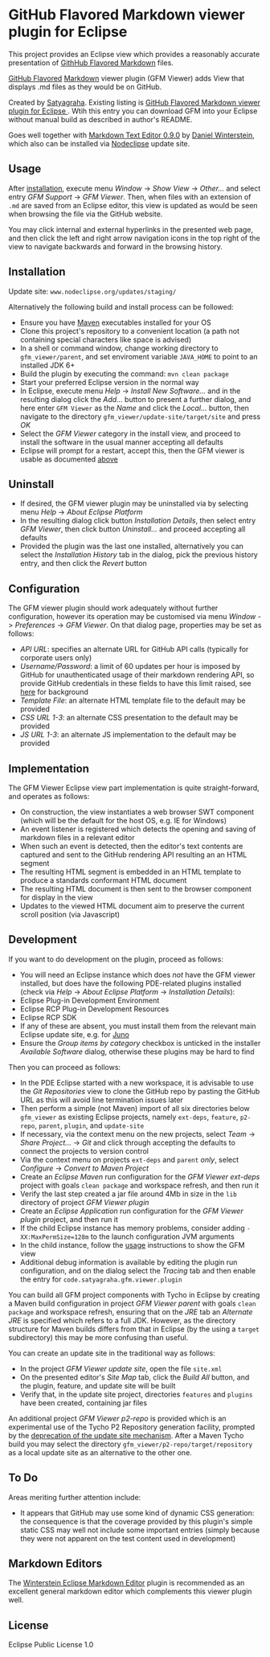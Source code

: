 # GitHub Flavored Markdown viewer plugin for Eclipse

This project provides an Eclipse view which provides a reasonably accurate presentation of
[GithHub Flavored Markdown](http://github.github.com/github-flavored-markdown/) files.

<a href="https://help.github.com/articles/github-flavored-markdown">GitHub Flavored</a>
 [Markdown](http://daringfireball.net/projects/markdown/) viewer plugin (GFM Viewer) adds View that displays .md files as they would be on GitHub.

Created by <a href="https://github.com/satyagraha">Satyagraha</a>. Existing listing is <a href="/content/github-flavored-markdown-viewer-plugin-eclipse" title="GitHub Flavored Markdown viewer plugin for Eclipse">GitHub Flavored Markdown viewer plugin for Eclipse </a>. Wtih this entry you can download GFM into your Eclipse without manual build as described in author's README.

Goes well together with <a href="/content/markdown-text-editor" title="Markdown Text Editor">Markdown Text Editor 0.9.0</a> by <a href="/user/4860/listings" title="Daniel Winterstein">Daniel Winterstein</a>, which also can be installed via <a href="/content/nodeclipse" title="Nodeclipse">Nodeclipse</a> update site.


## Usage

After [installation](#installation), execute menu _Window_ -> _Show View_ -> _Other..._ and
select entry _GFM Support_ -> _GFM Viewer_. Then, when files with an extension of `.md` are saved
from an Eclipse editor, this view is updated as would be seen when browsing the file
via the GitHub website.

You may click internal and external hyperlinks in the presented web page, and then click the
left and right arrow navigation icons in the top right of the view to navigate backwards and
forward in the browsing history.   
 
## Installation

Update site: `www.nodeclipse.org/updates/staging/`

Alternatively the following build and install process can be followed:

* Ensure you have [Maven](http://maven.apache.org/) executables installed for your OS
* Clone this project's repository to a convenient location (a path not containing special characters
like space is advised)
* In a shell or command window, change working directory to `gfm_viewer/parent`, and set enviroment variable
`JAVA_HOME` to point to an installed JDK 6+
* Build the plugin by executing the command: `mvn clean package`
* Start your preferred Eclipse version in the normal way
* In Eclipse, execute menu _Help_ -> _Install New Software..._ and in the resulting dialog click the _Add..._
button to present a further dialog, and here enter `GFM Viewer` as the _Name_ and click the _Local..._
button, then navigate to the directory `gfm_viewer/update-site/target/site` and press _OK_
* Select the _GFM Viewer_ category in the install view, and proceed to install the software
in the usual manner accepting all defaults
* Eclipse will prompt for a restart, accept this, then the GFM viewer is usable as documented
[above](#usage)

## Uninstall

* If desired, the GFM viewer plugin may be uninstalled via by selecting menu _Help_ -> _About Eclipse Platform_
* In the resulting dialog click button _Installation Details_, then select entry _GFM Viewer_,
then click button _Uninstall..._ and proceed accepting all defaults
* Provided the plugin was the last one installed, alternatively you can select the _Installation History_ tab
in the dialog, pick the previous history entry, and then click the _Revert_ button  

## Configuration

The GFM viewer plugin should work adequately without further configuration, however its operation may be
customised via menu _Window_ -> _Preferences_ -> _GFM Viewer_. On that dialog page, properties may be set
as follows:

* _API URL_: specifies an alternate URL for GitHub API calls (typically for corporate users only)
* _Username/Password_: a limit of 60 updates per hour is imposed by GitHub for unauthenticated
usage of their markdown rendering API, so provide GitHub credentials in these fields to have this
limit raised, see [here](http://developer.github.com/v3/#rate-limiting) for background
* _Template File_: an alternate HTML template file to the default may be provided
* _CSS URL 1-3_: an alternate CSS presentation to the default may be provided
* _JS URL 1-3_: an alternate JS implementation to the default may be provided

## Implementation

The GFM Viewer Eclipse view part implementation is quite straight-forward, and operates as follows:

* On construction, the view instantiates a web browser SWT component (which will be the default
for the host OS, e.g. IE for Windows)
* An event listener is registered which detects the opening and saving of markdown files
in a relevant editor
* When such an event is detected, then the editor's text contents are captured and sent
to the GitHub rendering API resulting an an HTML segment 
* The resulting HTML segment is embedded in an HTML template to produce a 
standards conformant HTML document
* The resulting HTML document is then sent to the browser component for display in the view
* Updates to the viewed HTML document aim to preserve the current scroll position (via Javascript)

## Development

If you want to do development on the plugin, proceed as follows:

* You will need an Eclipse instance which does *not* have the GFM viewer installed, but does have the
following PDE-related plugins installed (check via _Help_ -> _About Eclipse Platform_ -> _Installation Details_):
 * Eclipse Plug-in Development Environment
 * Eclipse RCP Plug-in Development Resources
 * Eclipse RCP SDK
* If any of these are absent, you must install them from the relevant main Eclipse update site, e.g. for
[Juno](http://download.eclipse.org/releases/juno)
* Ensure the _Group items by category_ checkbox is unticked in the installer _Available Software_ dialog,
otherwise these plugins may be hard to find

Then you can proceed as follows:
* In the PDE Eclipse started with a new workspace, it is advisable to use the _Git Repositories_ view
to clone the GitHub repo by pasting the GitHub URL as this will avoid line termination issues later
* Then  perform a simple (not Maven) import of all six directories
below `gfm_viewer` as existing Eclipse projects, namely `ext-deps`, `feature`, `p2-repo`, `parent`, `plugin`,
and `update-site` 
* If necessary, via the context menu on the new projects, select _Team_ -> _Share Project..._ -> _Git_
and click through accepting the defaults to connect the projects to version control
* Via the context menu on projects `ext-deps` and `parent` _only_, select _Configure_ -> _Convert to Maven Project_
* Create an _Eclipse Maven_ run configuration for the _GFM Viewer ext-deps_ project with
goals `clean package` and workspace refresh, and then run it 
* Verify the last step created a jar file around 4Mb in size in the `lib` directory of project _GFM Viewer plugin_
* Create an _Eclipse Application_ run configuration for the _GFM Viewer plugin_ project, and then run it
* If the child Eclipse instance has memory problems, consider adding `-XX:MaxPermSize=128m` to the launch
configuration JVM arguments
* In the child instance, follow the [usage](#usage) instructions to show the GFM view 
* Additional debug information is available by editing the plugin run configuration, and
on the dialog select the _Tracing_ tab and then enable the entry for `code.satyagraha.gfm.viewer.plugin`

You can build all GFM project components with Tycho in Eclipse by creating a Maven build configuration in project
_GFM Viewer parent_ with goals `clean package` and workspace refresh, ensuring that on the _JRE_ tab
an _Alternate JRE_ is specified which refers to a full JDK. However, as the directory structure for
Maven builds differs from that in Eclipse (by the using a `target` subdirectory) this may be more
confusing than useful. 
 
You can create an update site in the traditional way as follows:
* In the project _GFM Viewer update site_, open the file `site.xml`
* On the presented editor's _Site Map_ tab, click the _Build All_ button, and the plugin,
feature, and update site will be built
* Verify that, in the update site project, directories `features` and `plugins` have been created,
containing jar files

An additional project _GFM Viewer p2-repo_ is provided which is an experimental use
of the Tycho P2 Repository generation facility, prompted by the
[deprecation of the update site mechanism](http://wiki.eclipse.org/Tycho/Reference_Card#Update_Site). 
After a Maven Tycho build you may select the directory `gfm_viewer/p2-repo/target/repository` as a local update
site as an alternative to the other one.

## To Do

Areas meriting further attention include:

* It appears that GitHub may use some kind of dynamic CSS generation: the consequence is that the coverage
provided by this plugin's simple static CSS may well not include some important entries (simply because they
were not apparent on the test content used in development)

## Markdown Editors

The [Winterstein Eclipse Markdown Editor](https://github.com/winterstein/Eclipse-Markdown-Editor-Plugin)
plugin is recommended as an excellent general markdown editor which complements this viewer plugin well.

## License

Eclipse Public License 1.0
